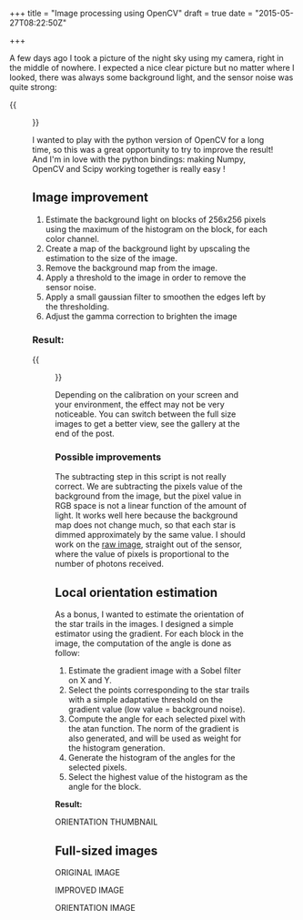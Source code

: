 +++
title = "Image processing using OpenCV"
draft = true
date = "2015-05-27T08:22:50Z"

+++

A few days ago I took a picture of the night sky using my camera, right in the middle of nowhere. I expected a nice clear picture but no matter where I looked, there was always some background light, and the sensor noise was quite strong:

{{<figure src="img/opencv-raw.jpg" title="Thmbnail of the original image: notice the haze" >}}

I wanted to play with the python version of OpenCV for a long time, so this was a great opportunity to try to improve the result! And I'm in love with the python bindings: making Numpy, OpenCV and Scipy working together is really easy !

## Image improvement

1. Estimate the background light on blocks of 256x256 pixels using the maximum of the histogram on the block, for each color channel.
2. Create a map of the background light by upscaling the estimation to the size of the image.
3. Remove the background map from the image.
4. Apply a threshold to the image in order to remove the sensor noise.
5. Apply a small gaussian filter to smoothen the edges left by the thresholding.
6. Adjust the gamma correction to brighten the image

### Result:

{{<figure src="img/opencv-cleaned.jpg" title="Thmbnail of the cleaned image" >}}

Depending on the calibration on your screen and your environment, the effect may not be very noticeable. You can switch between the full size images to get a better view, see the gallery at the end of the post.

### Possible improvements

The subtracting step in this script is not really correct. We are subtracting the pixels value of the background from the image, but the pixel value in RGB space is not a linear function of the amount of light. It works well here because the background map does not change much, so that each star is dimmed approximately by the same value.  I should work on the [raw image](http://en.wikipedia.org/wiki/Raw_image_format), straight out of the sensor, where the value of pixels is proportional to the number of photons received.

## Local orientation estimation

As a bonus, I wanted to estimate the orientation of the star trails in the images. I designed a simple estimator using the gradient. For each block in the image, the computation of the angle is done as follow:

1. Estimate the gradient image with a Sobel filter on X and Y.
2. Select the points corresponding to the star trails with a simple adaptative threshold on the gradient value (low value = background noise).
3. Compute the angle for each selected pixel with the atan function. The norm of the gradient is also generated, and will be used as weight for the histogram generation.
4. Generate the histogram of the angles for the selected pixels.
5. Select the highest value of the histogram as the angle for the block.

**Result:**

ORIENTATION THUMBNAIL

## Full-sized images

ORIGINAL IMAGE

IMPROVED IMAGE

ORIENTATION IMAGE
